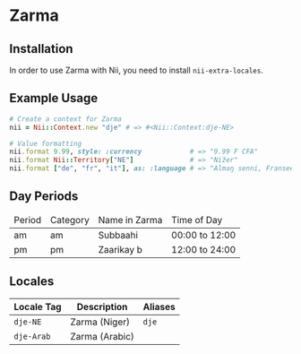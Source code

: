 <!-- This file has been generated. Source: languages/_template.md.erb -->

# Zarma

## Installation

In order to use Zarma with Nii, you need to install `nii-extra-locales`.

## Example Usage

``` ruby
# Create a context for Zarma
nii = Nii::Context.new "dje" # => #<Nii::Context:dje-NE>

# Value formatting
nii.format 9.99, style: :currency            # => "9.99 F CFA"
nii.format Nii::Territory["NE"]              # => "Nižer"
nii.format ["de", "fr", "it"], as: :language # => "Almaŋ senni, Fransee senni, Itaali senni"
```

## Day Periods


<table>
  <thead>
    <tr>
      <td>Period</td>
      <td>Category</td>
      <td>Name in Zarma</td>
      <td>Time of Day</td>
    </tr>
  </thead>
  <tbody>
    <tr>
      <td>am</td>
      <td>am</td>
      <td>Subbaahi</td>
      <td>00:00 to 12:00</td>
    </tr>
    <tr>
      <td>pm</td>
      <td>pm</td>
      <td>Zaarikay b</td>
      <td>12:00 to 24:00</td>
    </tr>
  </tbody>
</table>



## Locales

<table>
  <thead>
    <tr>
      <th>Locale Tag</th>
      <th>Description</th>
      <th>Aliases</th>
    </tr>
  </thead>
  <tbody>
    <tr>
      <td><code>dje-NE</code></td>
      <td>Zarma (Niger)</td>
      <td><code>dje</code></td>
    </tr>
    <tr>
      <td><code>dje-Arab</code></td>
      <td>Zarma (Arabic)</td>
      <td></td>
    </tr>
  </tbody>
</table>


